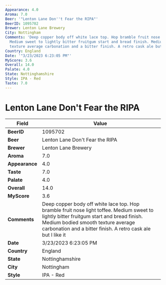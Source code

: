 ```yaml
---
Appearance: 4.0
Aroma: 7.0
Beer: '"Lenton Lane Don''t Fear the RIPA"'
BeerID: 1095702
Brewer: Lenton Lane Brewery
City: Nottingham
Comments: 'Deep copper body off white lace top. Hop bramble fruit nose light toffee.
  Medium sweet to lightly bitter fruitgum start and bread finish. Medium bodied smooth
  texture average carbonation and a bitter finish. A retro cask ale but I like it '
Country: England
Date: '"3/23/2023 6:23:05 PM"'
MyScore: 3.6
Overall: 14.0
Palate: 4.0
State: Nottinghamshire
Style: IPA - Red
Taste: 7.0
---
```


# Lenton Lane Don't Fear the RIPA

| Field         | Value |
|---------------|-------|
| **BeerID** | 1095702 |
| **Beer** | Lenton Lane Don't Fear the RIPA |
| **Brewer** | Lenton Lane Brewery |
| **Aroma** | 7.0 |
| **Appearance** | 4.0 |
| **Taste** | 7.0 |
| **Palate** | 4.0 |
| **Overall** | 14.0 |
| **MyScore** | 3.6 |
| **Comments** | Deep copper body off white lace top. Hop bramble fruit nose light toffee. Medium sweet to lightly bitter fruitgum start and bread finish. Medium bodied smooth texture average carbonation and a bitter finish. A retro cask ale but I like it  |
| **Date** | 3/23/2023 6:23:05 PM |
| **Country** | England |
| **State** | Nottinghamshire |
| **City** | Nottingham |
| **Style** | IPA - Red |
